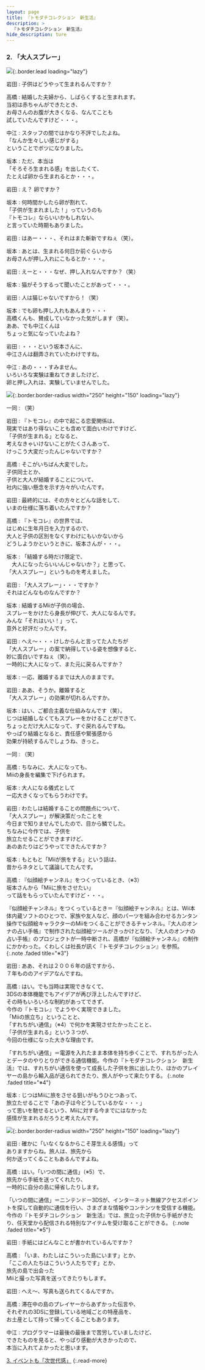 ```yaml
---
layout: page
title: 『トモダチコレクション　新生活』
description: >
  『トモダチコレクション　新生活』
hide_description: ture
---
```


### 2. 「大人スプレー」

![](/interviews/jp/3ds/ec6j/vol1/img/mainvisual2.jpg){:.border.lead loading="lazy"}

岩田
: 子供はどうやって生まれるんですか？

高橋
: 結婚した夫婦から、しばらくすると生まれます。<br>当初は赤ちゃんができたとき、<br>お母さんのお腹が大きくなる、なんてことも<br>試していたんですけど・・・。

中江
: スタッフの間ではかなり不評でしたよね。<br>「なんか生々しい感じがする」<br>ということでボツになりました。

坂本
: ただ、本当は<br>「そろそろ生まれる感」を出したくて、<br>たとえば卵から生まれるとか・・・。

岩田
: え？ 卵ですか？

坂本
: 何時間かしたら卵が割れて、<br>「子供が生まれました！」っていうのも<br>『トモコレ』ならいいかもしれない、<br>と言っていた時期もありました。

岩田
: はあー・・・、それはまた斬新ですねぇ（笑）。

坂本
: あとは、生まれる何日か前ぐらいから<br>お母さんが押し入れにこもるとか・・・。

岩田
: えーと・・・なぜ、押し入れなんですか？（笑）

坂本
: 猫がそうするって聞いたことがあって・・・。

岩田
: 人は猫じゃないですから！（笑）

坂本
: でも卵も押し入れもあんまり・・・<br>高橋くんも、賛成していなかった気がします（笑）。<br>ああ、でも中江くんは<br>ちょっと気になっていたよね？

岩田
: ・・・という坂本さんに、<br>中江さんは翻弄されていたわけですね。

中江
: あの・・・すみません。<br>いろいろな実験は重ねてきましたけど、<br>卵と押し入れは、実験していませんでした。

![](/interviews/jp/3ds/ec6j/vol1/img/photo7.jpg){:.border.border-radius width="250" height="150"  loading="lazy"}

一同
: （笑）

岩田
: 『トモコレ』の中で起こる恋愛関係は、<br>現実ではあり得ないことも含めて面白いわけですけど、<br>「子供が生まれる」となると、<br>考えなきゃいけないことがたくさんあって、<br>けっこう大変だったんじゃないですか？

高橋
: そこがいちばん大変でした。<br>子供同士とか、<br>子供と大人が結婚することについて、<br>社内に強い懸念を示す方々がいたんです。

岩田
: 最終的には、その方々とどんな話をして、<br>いまの仕様に落ち着いたんですか？

高橋
: 『トモコレ』の世界では、<br>はじめに生年月日を入力するので、<br>大人と子供の区別をなくすわけにもいかないから<br>どうしようかというときに、坂本さんが・・・。

坂本
: 「結婚する時だけ限定で、<br>　大人になったらいいんじゃないか？」と思って、<br>「大人スプレー」というものを考えました。

岩田
: 「大人スプレー」・・・ですか？<br>それはどんなものなんですか？

坂本
: 結婚するMiiが子供の場合、<br>スプレーをかけたら身長が伸びて、大人になるんです。<br>みんな「それはいい！」って、<br>意外と好評だったんです。

岩田
: へえ～・・・けしからんと言ってた人たちが<br>「大人スプレー」の案で納得している姿を想像すると、<br>妙に面白いですねぇ（笑）。<br>一時的に大人になって、また元に戻るんですか？

坂本
: 一応、離婚するまでは大人のままです。

岩田
: ああ、そうか。離婚すると<br>「大人スプレー」の効果が切れるんですか。

坂本
: はい、ご都合主義な仕組みなんです（笑）。<br>じつは結婚しなくてもスプレーをかけることができて、<br>ちょっとだけ大人になって、すぐ戻れるんですね。<br>やっぱり結婚となると、責任感や緊張感から<br>効果が持続するんでしょうね、きっと。

一同
: （笑）

高橋
: ちなみに、大人になっても、<br>Miiの身長を編集で下げられます。

坂本
: 大人になる儀式として<br>一応大きくなってもらうわけです。

岩田
: わたしは結婚することの問題点について、<br>「大人スプレー」が解決策だったことを<br>今日まで知りませんでしたので、目から鱗でした。<br>ちなみに今作では、子供を<br>旅立たせることができますけど、<br>あのあたりはどうやってできたんですか？

坂本
: もともと「Miiが旅をする」という話は、<br>昔からネタとして議論してたんです。

高橋
: 『似顔絵チャンネル』をつくっているとき、（※3）<br>坂本さんから「Miiに旅をさせたい」<br>って話をもらっていたんですけど・・・。

『似顔絵チャンネル』をつくっているとき＝『似顔絵チャンネル』とは、Wii本体内蔵ソフトのひとつで、家族や友人など、顔のパーツを組み合わせるカンタン操作で似顔絵キャラクターのMiiをつくることができるチャンネル。『大人のオンナの占い手帳』で制作された似顔絵ツールがきっかけとなり、『大人のオンナの占い手帳』のプロジェクトが一時中断され、高橋が『似顔絵チャンネル』の制作にかかわった。くわしくは社長が訊く『トモダチコレクション』を参照。
{:.note .faded title="※3"}

岩田
: ああ、それは２００６年の話ですから、<br>７年もののアイデアなんですね。

高橋
: はい。でも当時は実現できなくて、<br>3DSの本体機能でもアイデアが再び浮上したんですけど、<br>その時もいろいろな制約があってできず、<br>今作の『トモコレ』でようやく実現できました。<br>「Miiの旅立ち」ということと、<br>「すれちがい通信」（※4）で何かを実現させたかったことと、<br>「子供が生まれる」という３つが、<br>今回の仕様になった大きな理由です。

「すれちがい通信」＝電源を入れたまま本体を持ち歩くことで、すれちがった人とデータのやりとりができる通信機能。今作の『トモダチコレクション　新生活』では、すれちがい通信を使って成長した子供を旅に出したり、ほかのプレイヤーの島から輸入品が送られてきたり、旅人がやって来たりする。
{:.note .faded title="※4"}

坂本
: じつはMiiに旅をさせる狙いがもうひとつあって、<br>旅立たせることで「あの子は今どうしているかな・・・」<br>って思いを馳せるという、Miiに対する今までにはなかった<br>感情が生まれるだろうと考えたんです。

![](/interviews/jp/3ds/ec6j/vol1/img/photo8.jpg){:.border.border-radius width="250" height="150"  loading="lazy"}

岩田
: 確かに「いなくなるからこそ芽生える感情」って<br>ありますからね。旅人は、旅先から<br>何か送ってくることもあるんですよね。

高橋
: はい。「いつの間に通信」（※5）で、<br>旅先から手紙を送ってくれたり、<br>一時的に自分の島に帰省したりします。

「いつの間に通信」＝ニンテンドー3DSが、インターネット無線アクセスポイントを探して自動的に通信を行い、さまざまな情報やコンテンツを受信する機能。今作の『トモダチコレクション　新生活』では、旅立った子供から手紙がきたり、任天堂から配信される特別なアイテムを受け取ることができる。
{:.note .faded title="※5"}

岩田
: 手紙にはどんなことが書かれているんですか？

高橋
: 「いま、わたしはこういった島にいます」とか、<br>「ここの人たちはこういう人たちです」とか、<br>旅先の島で出会った<br>Miiと撮った写真を送ってきたりもします。

岩田
: へえ～、写真も送られてくるんですか。

高橋
: 滞在中の島のプレイヤーからあずかった伝言や、<br>それぞれの3DSに登録している地域ごとの特産品を、<br>お土産として持って帰ってくることもあります。

中江
: プログラマーは最後の最後まで苦労していましたけど、<br>できたものを見ると、やっぱり感動が大きかったので、<br>本当に入れてよかったと思います。


[3. イベントも「次世代感」](3.md)
{:.read-more}
